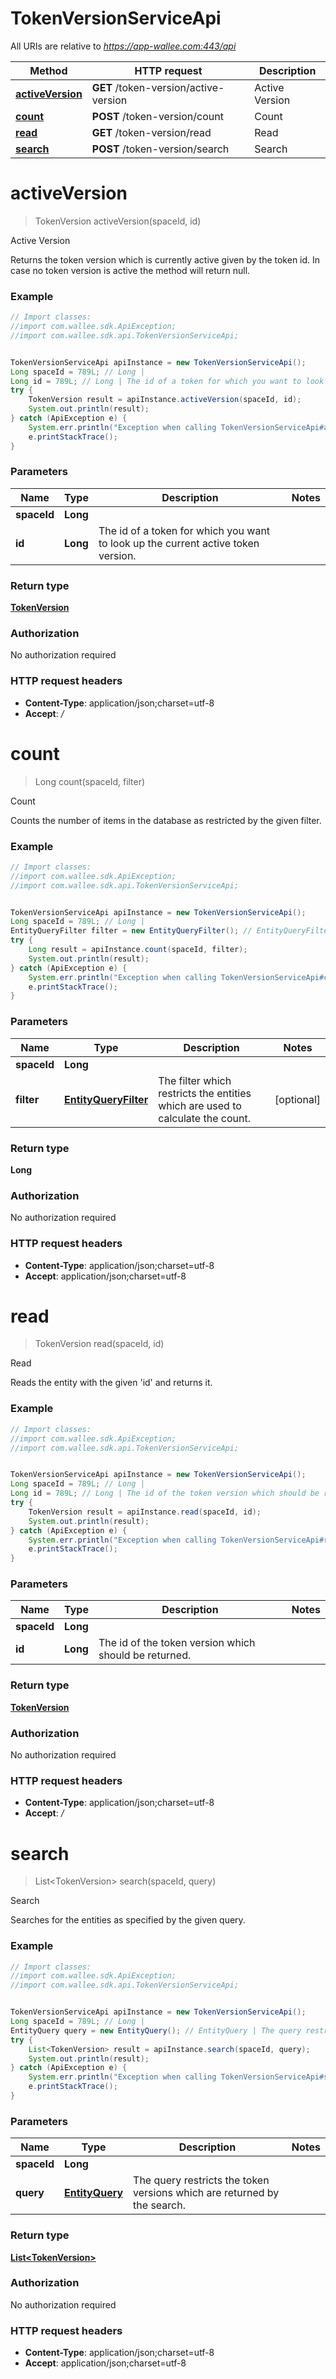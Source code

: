 # TokenVersionServiceApi

All URIs are relative to *https://app-wallee.com:443/api*

Method | HTTP request | Description
------------- | ------------- | -------------
[**activeVersion**](TokenVersionServiceApi.md#activeVersion) | **GET** /token-version/active-version | Active Version
[**count**](TokenVersionServiceApi.md#count) | **POST** /token-version/count | Count
[**read**](TokenVersionServiceApi.md#read) | **GET** /token-version/read | Read
[**search**](TokenVersionServiceApi.md#search) | **POST** /token-version/search | Search


<a name="activeVersion"></a>
# **activeVersion**
> TokenVersion activeVersion(spaceId, id)

Active Version

Returns the token version which is currently active given by the token id. In case no token version is active the method will return null.

### Example
```java
// Import classes:
//import com.wallee.sdk.ApiException;
//import com.wallee.sdk.api.TokenVersionServiceApi;


TokenVersionServiceApi apiInstance = new TokenVersionServiceApi();
Long spaceId = 789L; // Long | 
Long id = 789L; // Long | The id of a token for which you want to look up the current active token version.
try {
    TokenVersion result = apiInstance.activeVersion(spaceId, id);
    System.out.println(result);
} catch (ApiException e) {
    System.err.println("Exception when calling TokenVersionServiceApi#activeVersion");
    e.printStackTrace();
}
```

### Parameters

Name | Type | Description  | Notes
------------- | ------------- | ------------- | -------------
 **spaceId** | **Long**|  |
 **id** | **Long**| The id of a token for which you want to look up the current active token version. |

### Return type

[**TokenVersion**](TokenVersion.md)

### Authorization

No authorization required

### HTTP request headers

 - **Content-Type**: application/json;charset=utf-8
 - **Accept**: *_/_*

<a name="count"></a>
# **count**
> Long count(spaceId, filter)

Count

Counts the number of items in the database as restricted by the given filter.

### Example
```java
// Import classes:
//import com.wallee.sdk.ApiException;
//import com.wallee.sdk.api.TokenVersionServiceApi;


TokenVersionServiceApi apiInstance = new TokenVersionServiceApi();
Long spaceId = 789L; // Long | 
EntityQueryFilter filter = new EntityQueryFilter(); // EntityQueryFilter | The filter which restricts the entities which are used to calculate the count.
try {
    Long result = apiInstance.count(spaceId, filter);
    System.out.println(result);
} catch (ApiException e) {
    System.err.println("Exception when calling TokenVersionServiceApi#count");
    e.printStackTrace();
}
```

### Parameters

Name | Type | Description  | Notes
------------- | ------------- | ------------- | -------------
 **spaceId** | **Long**|  |
 **filter** | [**EntityQueryFilter**](EntityQueryFilter.md)| The filter which restricts the entities which are used to calculate the count. | [optional]

### Return type

**Long**

### Authorization

No authorization required

### HTTP request headers

 - **Content-Type**: application/json;charset=utf-8
 - **Accept**: application/json;charset=utf-8

<a name="read"></a>
# **read**
> TokenVersion read(spaceId, id)

Read

Reads the entity with the given &#39;id&#39; and returns it.

### Example
```java
// Import classes:
//import com.wallee.sdk.ApiException;
//import com.wallee.sdk.api.TokenVersionServiceApi;


TokenVersionServiceApi apiInstance = new TokenVersionServiceApi();
Long spaceId = 789L; // Long | 
Long id = 789L; // Long | The id of the token version which should be returned.
try {
    TokenVersion result = apiInstance.read(spaceId, id);
    System.out.println(result);
} catch (ApiException e) {
    System.err.println("Exception when calling TokenVersionServiceApi#read");
    e.printStackTrace();
}
```

### Parameters

Name | Type | Description  | Notes
------------- | ------------- | ------------- | -------------
 **spaceId** | **Long**|  |
 **id** | **Long**| The id of the token version which should be returned. |

### Return type

[**TokenVersion**](TokenVersion.md)

### Authorization

No authorization required

### HTTP request headers

 - **Content-Type**: application/json;charset=utf-8
 - **Accept**: *_/_*

<a name="search"></a>
# **search**
> List&lt;TokenVersion&gt; search(spaceId, query)

Search

Searches for the entities as specified by the given query.

### Example
```java
// Import classes:
//import com.wallee.sdk.ApiException;
//import com.wallee.sdk.api.TokenVersionServiceApi;


TokenVersionServiceApi apiInstance = new TokenVersionServiceApi();
Long spaceId = 789L; // Long | 
EntityQuery query = new EntityQuery(); // EntityQuery | The query restricts the token versions which are returned by the search.
try {
    List<TokenVersion> result = apiInstance.search(spaceId, query);
    System.out.println(result);
} catch (ApiException e) {
    System.err.println("Exception when calling TokenVersionServiceApi#search");
    e.printStackTrace();
}
```

### Parameters

Name | Type | Description  | Notes
------------- | ------------- | ------------- | -------------
 **spaceId** | **Long**|  |
 **query** | [**EntityQuery**](EntityQuery.md)| The query restricts the token versions which are returned by the search. |

### Return type

[**List&lt;TokenVersion&gt;**](TokenVersion.md)

### Authorization

No authorization required

### HTTP request headers

 - **Content-Type**: application/json;charset=utf-8
 - **Accept**: application/json;charset=utf-8

